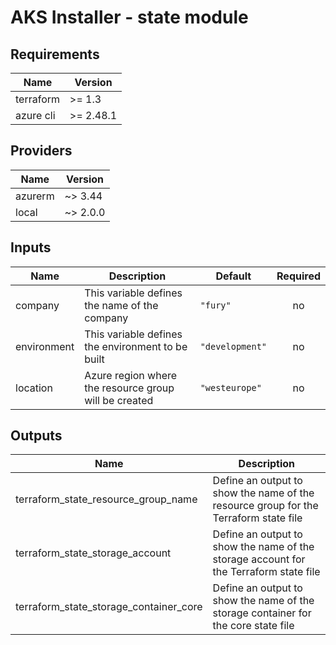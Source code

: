 <!-- BEGIN_TF_DOCS -->

# AKS Installer - state module

<!-- <KFD-DOCS> -->

## Requirements

| Name | Version |
|------|---------|
| terraform | >= 1.3 |
| azure cli | >= 2.48.1 |

## Providers

| Name | Version |
|------|---------|
| azurerm | ~> 3.44 |
| local | ~> 2.0.0 |

## Inputs

| Name | Description | Default | Required |
|------|-------------|---------|:--------:|
| company | This variable defines the name of the company | `"fury"` | no |
| environment | This variable defines the environment to be built | `"development"` | no |
| location | Azure region where the resource group will be created | `"westeurope"` | no |

## Outputs

| Name | Description |
|------|-------------|
| terraform\_state\_resource\_group\_name | Define an output to show the name of the resource group for the Terraform state file |
| terraform\_state\_storage\_account | Define an output to show the name of the storage account for the Terraform state file |
| terraform\_state\_storage\_container\_core | Define an output to show the name of the storage container for the core state file |


<!-- </KFD-DOCS> -->
<!-- END_TF_DOCS -->